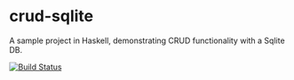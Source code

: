 # crud-sqlite

A sample project in Haskell, demonstrating CRUD functionality with a Sqlite DB.

[![Build Status](https://travis-ci.org/adomokos/crud-sqlite.png?branch=master)](https://travis-ci.org/adomokos/crud-sqlite)

